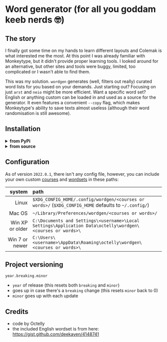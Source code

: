 # Word generator (for all you goddam keeb nerds 🤓)

## The story

I finally got some time on my hands to learn different layouts and Colemak is what interested me the most. At this point I was already familiar with Monkeytype, but it didn't provide proper learning tools. I looked around for an alternative, but other sites and tools were buggy, limited, too complicated or I wasn't able to find them.

This was my solution. `wordgen` generates (well, filters out really) curated word lists for you based on your demands. Just starting out? Focusing on just `arst` and `neio` might be more efficient. Want a specific word set? English or anything custom can be loaded in and used as a source for the generator. It even features a convenient `--copy` flag, which makes Monkeytype's ability to save texts almost useless (although their word randomisation is still awesome).

## Installation

<details>
  <summary><b>from PyPi</b></summary>
  
  - *nix: `pipx install wordgen` or `python3 -m pip install wordgen`
  - Win: `pipx install wordgen` or `python -m pip install wordgen`
 
  > **Note**: May differ based on your installation
</details>

<details>
  <summary><b>from source</b></summary>

  If you want to do this, you can probably figure it out. If you can't, give me some time and I'll eventually rewrite this section to be more useful. (or someone can make a pr)
</details>

## Configuration

As of version `2022.0.1`, there isn't any config file, however, you can include your own custom [courses](src/wordgen/data/courses) and [wordsets](src/wordgen/data/words) in these paths:

|          system | path                                                                                                       |
|            ---: | :---                                                                                                       |
|           Linux | `$XDG_CONFIG_HOME/.config/wordgen/<courses or words>/` (`$XDG_CONFIG_HOME` defaults to `~/.config/`)       |
|          Mac OS | `~/Library/Preferences/wordgen/<courses or words>/`                                                        |
| Win XP or older | `C:\Documents and Settings\<username>\Local Settings\Application Data\octelly\wordgen\<courses or words>\` |
|  Win 7 or newer | `C:\Users\<username>\AppData\Roaming\octelly\wordgen\<courses or words>\`                                  |

## Project versioning

`year.breaking.minor`

- `year` of release (this resets both `breaking` and `minor`)
- goes up in case there's a `breaking` change (this resets `minor` back to 0)
- `minor` goes up with each update

## Credits

- code by Octelly
- the included English wordset is from here: https://gist.github.com/deekayen/4148741 
